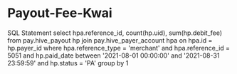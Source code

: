 # Payout-Fee-Kwai
SQL Statement
select hpa.reference_id, count(hp.uid), sum(hp.debit_fee)
from pay.hive_payout hp
join pay.hive_payer_account hpa on hpa.id = hp.payer_id
where hpa.reference_type = 'merchant'
and hpa.reference_id = 5051
and hp.paid_date between '2021-08-01 00:00:00' and '2021-08-31 23:59:59'
and hp.status = 'PA'
group by 1
